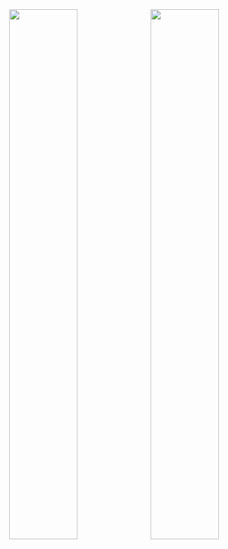 <div align="center">
<img src="https://github-readme-stats.vercel.app/api?username=CHANEEpersonal&show_icons=true&theme=materialpalenight&hide_border=true&bg_color=20232a&icon_color=E3E3E3A8&text_color=fff&title_color=918FE0" width=49.2% />
<img src="https://github-readme-stats.vercel.app/api/top-langs/?username=CHANEE-personal&layout=compact&theme=tokyonight" width=49.2% />
</div>

<!---
CHANEE-personal/CHANEE-personal is a ✨ special ✨ repository because its `README.md` (this file) appears on your GitHub profile.
You can click the Preview link to take a look at your changes.
--->
